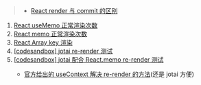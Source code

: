> - [React render 与 commit 的区别](https://zh-hans.reactjs.org/blog/2018/09/10/introducing-the-react-profiler.html#browsing-commits)

<ol>
  <li><a href="./useMemo-render-times.html">React useMemo 正常渲染次数</a></li>
  <li><a href="./memo-render-times.html">React memo 正常渲染次数</a></li>
  <li><a href="./array-key-render.html">React Array key 渲染</a></li>
  <li><a href="https://codesandbox.io/s/jotai-accurate-render-6dmcdx" target="_blank">[codesandbox] jotai re-render
      测试</a></li>
  <li><a href="https://codesandbox.io/s/jotai-accurate-render-react-memo-c54ot5" target="_blank">[codesandbox] jotai 配合
      React.memo re-render 测试</a></li>
  <ul>
    <li><a href="https://github.com/facebook/react/issues/15156" target="_blank">官方给出的 useContext 解决 re-render 的方法<a>(还是
          jotai 方便)</li>
  </ul>
</ol>
